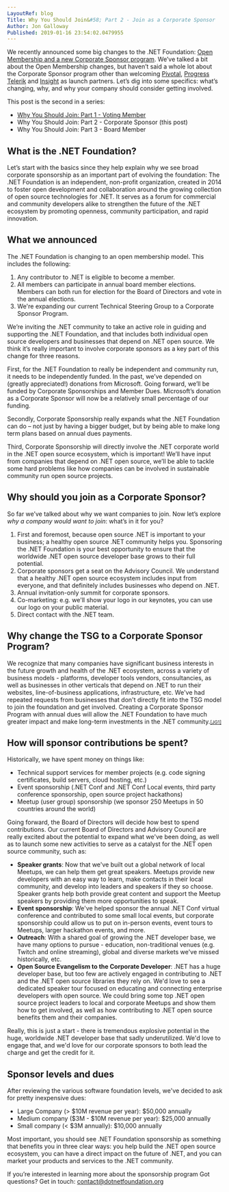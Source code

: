 ```yaml
---
LayoutRef: blog
Title: Why You Should Join&#58; Part 2 - Join as a Corporate Sponsor
Author: Jon Galloway
Published: 2019-01-16 23:54:02.0479955
---
```

<p>We recently announced some big changes to the .NET Foundation: <a href="blog/2018/12/04/announcing-net-foundation-open-membership">Open Membership and a new Corporate Sponsor program</a>. We’ve talked a bit about the Open Membership changes, but haven’t said a whole lot about the Corporate Sponsor program other than welcoming <a href="https://content.pivotal.io/blog/you-re-investing-in-net-and-so-are-we-pivotal-is-now-a-corporate-sponsor-of-the-net-foundation">Pivotal</a>, <a href="https://www.telerik.com/blogs/progress-announces-support-visual-studio-2019-net-core-3-net-foundation-more">Progress Telerik</a> and <a href="https://www.insight.com/">Insight</a> as launch partners. Let’s dig into some specifics: what’s changing, why, and why your company should consider getting involved.</p>

<p>This post is the second in a series:</p>

<ul>
<li><a href="blog/2019/01/14/why-you-should-join-part-1-join-as-a-voting-member">Why You Should Join: Part 1 - Voting Member</a></li>
<li>Why You Should Join: Part 2 - Corporate Sponsor (this post)</li>
<li>Why You Should Join: Part 3 - Board Member</li>
</ul>

<h2>What is the .NET Foundation?</h2>

<p>Let’s start with the basics since they help explain why we see broad corporate sponsorship as an important part of evolving the foundation:&nbsp;The .NET Foundation is an independent, non-profit organization, created in 2014 to foster open development and collaboration around the growing collection of open source technologies for .NET. It serves as a forum for commercial and community developers alike to strengthen the future of the .NET ecosystem by promoting openness, community participation,&nbsp;and rapid innovation.</p>

<h2>What we announced</h2>

<p>The .NET Foundation is changing to an open membership model. This includes the following:</p>

<ol>
<li>Any contributor to .NET is eligible to become a member.</li>
<li>All members can participate in annual board member elections. Members can both run for election for the Board of Directors and vote in the annual elections.</li>
<li>We're expanding our current Technical Steering Group to a Corporate Sponsor Program.</li>
</ol>

<p>We’re inviting the .NET community to take an active role in guiding and supporting the .NET Foundation, and that includes both individual open source developers and businesses that depend on .NET open source. We think it’s really important to involve corporate sponsors as a key part of this change for three reasons.</p>

<p>First, for the .NET Foundation to really be independent and community run, it needs to be independently funded. In the past, we’ve depended on (greatly appreciated!) donations from Microsoft. Going forward, we’ll be funded by Corporate Sponsorships and Member Dues. Microsoft’s donation as a Corporate Sponsor will now be a relatively small percentage of our funding.</p>

<p>Secondly, Corporate Sponsorship really expands what the .NET Foundation can do – not just by having a bigger budget, but by being able to make long term plans based on annual dues payments.</p>

<p>Third, Corporate Sponsorship will directly involve the .NET corporate world in the .NET open source ecosystem, which is important! We’ll have input from companies that depend on .NET open source, we’ll be able to tackle some hard problems like how companies can be involved in sustainable community run open source projects.</p>

<h2>Why should you join as a Corporate Sponsor?</h2>

<p>So far we’ve talked about why we want companies to join. Now let’s explore <i>why a company would want to join</i>: what’s in it for you?</p>

<ol>
<li>First and foremost, because open source .NET is important to your business; a healthy open source .NET community helps you. Sponsoring the .NET Foundation is your best opportunity to ensure that the worldwide .NET open source developer base grows to their full potential.</li>
<li>Corporate sponsors get a seat on the Advisory Council. We understand that a healthy .NET open source ecosystem includes input from everyone, and that definitely includes businesses who depend on .NET.</li>
<li>Annual invitation-only summit for corporate sponsors.</li>
<li>Co-marketing: e.g. we'll show your logo in our keynotes, you can use our logo on your public material.</li>
<li>Direct contact with the .NET team.</li>
</ol>

<h2><a>Why change the TSG to a Corporate Sponsor Program?</a></h2>

<p><span style="background:white">We recognize that many companies have significant business interests in the future growth and health of the .NET ecosystem, across a variety of business models - platforms, developer tools vendors, consultancies, as well as businesses in other verticals that depend on .NET to run their websites, line-of-business applications, infrastructure, etc. We've had repeated requests from businesses that don't directly fit into the TSG model to join the foundation and get involved. Creating a Corporate Sponsor Program with annual dues will allow the .NET Foundation to have much greater impact and make long-term investments in the .NET community.</span><span style="font-size:8.0pt"><span style="line-height:107%"><a class="msocomanchor" href="https://dotnetfoundation.sharepoint.com/Shared%20Documents/Marketing/Membership/Why%20You%20Should%20Join%20-%20Part%202%20-%20Corporate%20Sponsor.docx#_msocom_1" id="_anchor_1" language="JavaScript" name="_msoanchor_1">[JG1]</a> </span></span></p>

<h2>How will sponsor contributions be spent?</h2>

<p>Historically, we have spent money on things like:</p>

<ul>
<li>Technical support services for member projects (e.g. code signing certificates, build servers, cloud hosting, etc.)</li>
<li>Event sponsorship (.NET Conf and .NET Conf Local events, third party conference sponsorship, open source project hackathons)</li>
<li>Meetup (user group) sponsorship (we sponsor 250 Meetups in 50 countries around the world)</li>
</ul>

<p>Going forward, the Board of Directors will decide how best to spend contributions. Our current Board of Directors and Advisory Council are really excited about the potential to expand what we've been doing, as well as to launch some new activities to serve as a catalyst for the .NET open source community, such as:</p>

<ul>
<li><b>Speaker grants</b>: Now that we've built out a global network of local Meetups, we can help them get great speakers. Meetups provide new developers with an easy way to learn, make contacts in their local community, and develop into leaders and speakers if they so choose. Speaker grants help both provide great content and support the Meetup speakers by providing them more opportunities to speak.</li>
<li><b>Event sponsorship</b>: We've helped sponsor the annual .NET Conf virtual conference and contributed to some small local events, but corporate sponsorship could allow us to put on in-person events, event tours to Meetups, larger hackathon events, and more.</li>
<li><b>Outreach</b>: With a shared goal of growing the .NET developer base, we have many options to pursue - education, non-traditional venues (e.g. Twitch and online streaming), global and diverse markets we've missed historically, etc.</li>
<li><b>Open Source Evangelism to the Corporate Developer</b>: .NET has a huge developer base, but too few are actively engaged in contributing to .NET and the .NET open source libraries they rely on. We'd love to see a dedicated speaker tour focused on educating and connecting enterprise developers with open source. We could bring some top .NET open source project leaders to local and corporate Meetups and show them how to get involved, as well as how contributing to .NET open source benefits them and their companies.</li>
</ul>

<p>Really, this is just a start - there is tremendous explosive potential in the huge, worldwide .NET developer base that sadly underutilized. We'd love to engage that, and we'd love for our corporate sponsors to both lead the charge and get the credit for it.</p>

<h2>Sponsor levels and dues</h2>

<p>After reviewing the various software foundation levels, we've decided to ask for pretty inexpensive dues:</p>

<ul>
<li>Large Company (&gt; $10M revenue per year): $50,000 annually</li>
<li>Medium company ($3M - $10M revenue per year): $25,000 annually</li>
<li>Small company (&lt; $3M annually): $10,000 annually</li>
</ul>

<p>Most important, you should see .NET Foundation sponsorship as something that benefits you in three clear ways: you help build the .NET open source ecosystem, you can have a direct impact on the future of .NET, and you can market your products and services to the .NET community.</p>

<p>If you’re interested in learning more about the sponsorship program Got questions? Get in touch: <a href="mailto:contact@dotnetfoundation.org?subject=.NET%20Foundation%20Corporate%20Sponsorship">contact@dotnetfoundation.org</a></p>

<div></div>
